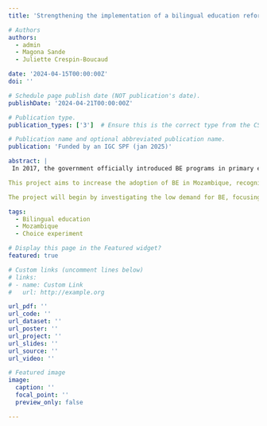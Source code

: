 ```yaml
---
title: 'Strengthening the implementation of a bilingual education reform in Mozambique'

# Authors
authors:
  - admin
  - Magona Sande
  - Juliette Crespin-Boucaud

date: '2024-04-15T00:00:00Z'
doi: ''

# Schedule page publish date (NOT publication's date).
publishDate: '2024-04-21T00:00:00Z'

# Publication type.
publication_types: ['3']  # Ensure this is the correct type from the CSL standard

# Publication name and optional abbreviated publication name.
publication: 'Funded by an IGC SPF (jan 2025)'

abstract: |
 In 2017, the government officially introduced BE programs in primary education, where students gradually transition from a local language to Portuguese. Research shows that BE leads to higher literacy levels compared to Portuguese-only education, but its adoption remains weak due to disinterest from parents.

This project aims to increase the adoption of BE in Mozambique, recognizing its critical role in supporting human capital development and fostering inclusive economic growth. By addressing the barriers to BE implementation, the findings will provide actionable insights for policymakers, enabling them to design targeted interventions that enhance parental engagement and community support for BE. Strengthening the adoption of BE also contributes to broader policy goals, such as reducing inequalities in access to quality education, preserving linguistic and cultural diversity, and preparing a more skilled workforce to meet the demands of a growing economy.

The project will begin by investigating the low demand for BE, focusing on identifying barriers to its implementation. Working with the Ministry of Education and Human Development (MINEDH), the project will collect and analyze administrative data on school language offerings to map regional variations in BE adoption. A survey will then be conducted with parents and school directors from selected schools to assess their understanding of BE and their beliefs about its impact on job market outcomes. The survey will include discrete choice experiments to better understand preferences and perceptions about education choice. It will also explore the influence of community norms on educational decisions by examining how the choices of others might affect parents’ preferences. Finally, the team will organize a workshop with stakeholders to present survey findings and use them to create an information campaign aimed at boosting demand for BE. This intervention could lead to future evaluations, such as a randomized controlled trial (RCT).

tags:
  - Bilingual education
  - Mozambique
  - Choice experiment

# Display this page in the Featured widget?
featured: true

# Custom links (uncomment lines below)
# links:
# - name: Custom Link
#   url: http://example.org

url_pdf: ''
url_code: ''
url_dataset: ''
url_poster: ''
url_project: ''
url_slides: ''
url_source: ''
url_video: ''

# Featured image
image:
  caption: ''
  focal_point: ''
  preview_only: false

---
```

